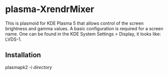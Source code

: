 # plasma-XrendrMixer

This is plasmoid for KDE Plasma 5 that allows control of the screen brightness and gamma values. A basic configuration is required for a screen name. One can be found in the KDE System Settings > Display, it looks like: LVDS-1.

## Installation

plasmapk2 -i *directory*
